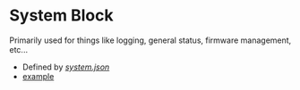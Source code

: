 # System Block

Primarily used for things like logging, general status, firmware management, etc...

* Defined by [<em>system.json</em>](../../../schema/state_system.json)
* [example](../../../tests/state.tests/example.json)
